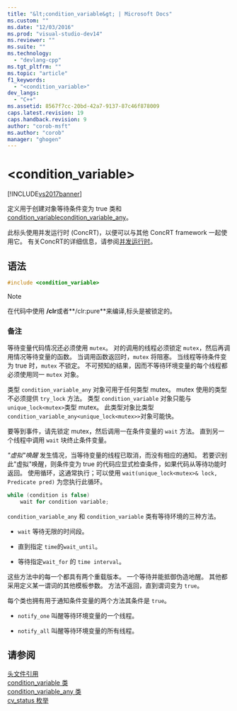 ```yaml
---
title: "&lt;condition_variable&gt; | Microsoft Docs"
ms.custom: ""
ms.date: "12/03/2016"
ms.prod: "visual-studio-dev14"
ms.reviewer: ""
ms.suite: ""
ms.technology: 
  - "devlang-cpp"
ms.tgt_pltfrm: ""
ms.topic: "article"
f1_keywords: 
  - "<condition_variable>"
dev_langs: 
  - "C++"
ms.assetid: 8567f7cc-20bd-42a7-9137-87c46f878009
caps.latest.revision: 19
caps.handback.revision: 9
author: "corob-msft"
ms.author: "corob"
manager: "ghogen"
---
```

# &lt;condition_variable&gt;
[!INCLUDE[vs2017banner](../assembler/inline/includes/vs2017banner.md)]

定义用于创建对象等待条件变为 true 类和 [condition\_variable](../standard-library/condition-variable-class.md)[condition\_variable\_any](../standard-library/condition-variable-any-class.md)。  
  
 此标头使用并发运行时 \(ConcRT\)，以便可以与其他 ConcRT framework 一起使用它。  有关ConcRT的详细信息，请参阅[并发运行时](../parallel/concrt/concurrency-runtime.md)。  
  
## 语法  
  
```cpp  
#include <condition_variable>  
```  
  
> [!NOTE]
>  在代码中使用 **\/clr**或者**\/clr:pure**来编译,标头是被锁定的。  
  
### 备注  
 等待变量代码情况还必须使用 `mutex`。  对的调用的线程必须锁定 `mutex`，然后再调用情况等待变量的函数。  当调用函数返回时，`mutex` 将阻塞。  当线程等待条件变为 true 时，`mutex` 不锁定。  不可预知的结果，因而不等待环境变量的每个线程都必须使用同一 `mutex` 对象。  
  
 类型 `condition_variable_any` 对象可用于任何类型 mutex。  mutex 使用的类型不必须提供 `try_lock` 方法。  类型 `condition_variable` 对象只能与 `unique_lock<mutex>`类型 mutex。  此类型对象比类型 `condition_variable_any<unique_lock<mutex>>`对象可能快。  
  
 要等到事件，请先锁定 mutex，然后调用一在条件变量的 `wait` 方法。  直到另一个线程中调用 `wait` 块终止条件变量。  
  
 *"虚拟"唤醒* 发生情况，当等待变量的线程已取消，而没有相应的通知。  若要识别此"虚拟"唤醒，则条件变为 true 的代码应显式检查条件，如果代码从等待功能时返回。  使用循环，这通常执行；可以使用 `wait(unique_lock<mutex>& lock, Predicate pred)` 为您执行此循环。  
  
```cpp  
while (condition is false)  
    wait for condition variable;  
```  
  
 `condition_variable_any` 和 `condition_variable` 类有等待环境的三种方法。  
  
-   `wait` 等待无限的时间段。  
  
-   直到指定 `time`的`wait_until`。  
  
-   等待指定`wait_for` 的 `time interval`。  
  
 这些方法中的每一个都具有两个重载版本。  一个等待并能抵御伪造地醒。  其他都采用定义某一谓词的其他模板参数。  方法不返回，直到谓词变为 `true`。  
  
 每个类也拥有用于通知条件变量的两个方法其条件是 `true`。  
  
-   `notify_one` 叫醒等待环境变量的一个线程。  
  
-   `notify_all` 叫醒等待环境变量的所有线程。  
  
## 请参阅  
 [头文件引用](../standard-library/cpp-standard-library-header-files.md)   
 [condition\_variable 类](../standard-library/condition-variable-class.md)   
 [condition\_variable\_any 类](../standard-library/condition-variable-any-class.md)   
 [cv\_status 枚举](../Topic/cv_status%20Enumeration.md)